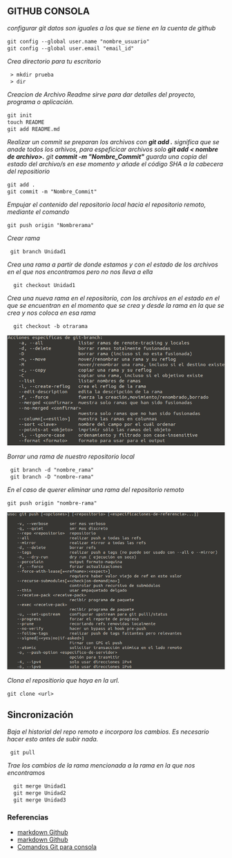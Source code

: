 ## GITHUB CONSOLA
_configurar git datos son iguales a los que se tiene en la  cuenta de github_
``` 
git config --global user.name "nombre_usuario"
git config --global user.email "email_id"
``` 
_Crea directorio para tu escritorio_
``` 
 > mkdir prueba
 > dir
``` 

_Creacion de Archivo Readme sirve para dar detalles del proyecto, programa o aplicación._
``` 
git init
touch README
git add README.md
```

_Realizar un commit se preparan los archivos con **git add .** significa que se anade todos los arhivos, para espeficicar archivos solo **git add  < nombre de archivo>.**
git **commit -m "Nombre_Commit"** guarda una copia del estado del archivo/s en ese momento y añade el código SHA a la cabecera del repositiorio_
``` 
git add .
git commit -m "Nombre_Commit"
 ```
 
_Empujar el contenido del repositorio local hacia el repositorio remoto, mediante el comando_
``` 
git push origin "Nombrerama"
``` 

_Crear rama_
```  
 git branch Unidad1
```

_Crea una rama a partir de donde estamos y con el estado de los archivos en el que nos encontramos pero no nos lleva a ella_
```
  git checkout Unidad1
``` 
  
_Crea una nueva rama en el repositorio, con los archivos en el estado en el que se encuentran en el momento que se crea y desde la rama en la que se crea y nos coloca en esa rama_

``` 
  git checkout -b otrarama
``` 


 ![Especificaciones-branch](/GitHub/git-branch.png)


 _Borrar una rama de nuestro repositorio local_
 ```
  git branch -d "nombre_rama"
  git branch -D "nombre-rama"
``` 
_En el caso de querer eliminar una rama del repositorio remoto_
 ```
 git push origin "nombre-rama"
  ```

![Especificaciones-push](/GitHub/git-push.png)


_Clona el repositiorio que haya en la url._
``` 
git clone <url>  
``` 
## Sincronización

_Baja el historial del repo remoto e incorpora los cambios. Es necesario hacer esto antes de subir nada._
``` 
 git pull
 ```
_Trae los cambios de la rama mencionada a la rama en la que nos encontramos_
``` 
  git merge Unidad1
  git merge Unidad2
  git merge Unidad3
``` 

  
  ### Referencias
- [markdown Github](https://docs.github.com/en/github/writing-on-github/basic-writing-and-formatting-syntax)
- [markdown Github](https://gist.github.com/Villanuevand/6386899f70346d4580c723232524d35a)
- [Comandos Git para consola](https://gist.github.com/mrcodedev/c234fd1aa2515008dd934ca8135cbfd2)

